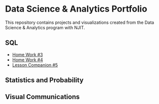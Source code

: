 # Data Science & Analytics Portfolio

This repository contains projects and visualizations created from the Data Science & Analytics program with NJIT.


## SQL
* [Home Work #3 ](https://github.com/fbrinadze/NJIT-Data-Science-Bootcamp/blob/main/sql/CLASS_WORK_MODULE3-1.sql)
* [Home Work #4 ](https://github.com/fbrinadze/NJIT-Data-Science-Bootcamp/blob/main/sql/class_4_hw.sql)
* [Lesson Companion #5](https://github.com/fbrinadze/NJIT-Data-Science-Bootcamp/blob/main/sql/Module_5.sql)

## Statistics and Probability


## Visual Communications

